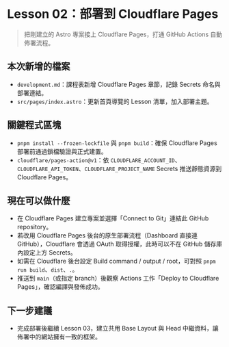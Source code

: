 # Lesson 02：部署到 Cloudflare Pages

> 把剛建立的 Astro 專案接上 Cloudflare Pages，打通 GitHub Actions 自動佈署流程。

## 本次新增的檔案

- `development.md`：課程表新增 Cloudflare Pages 章節，記錄 Secrets 命名與部署連結。
- `src/pages/index.astro`：更新首頁導覽的 Lesson 清單，加入部署主題。

## 關鍵程式區塊

- `pnpm install --frozen-lockfile` 與 `pnpm build`：確保 Cloudflare Pages 部署前通過鎖檔驗證與正式建置。
- `cloudflare/pages-action@v1`：依 `CLOUDFLARE_ACCOUNT_ID`、`CLOUDFLARE_API_TOKEN`、`CLOUDFLARE_PROJECT_NAME` Secrets 推送靜態資源到 Cloudflare Pages。

## 現在可以做什麼
- 在 Cloudflare Pages 建立專案並選擇「Connect to Git」連結此 GitHub repository。
- 若改用 Cloudflare Pages 後台的原生部署流程（Dashboard 直接連 GitHub），Cloudflare 會透過 OAuth 取得授權，此時可以不在 GitHub 儲存庫內設定上方 Secrets。
- 如需在 Cloudflare 後台設定 Build command / output / root，可對照 `pnpm run build`、`dist`、`.`。
- 推送到 `main`（或指定 branch）後觀察 Actions 工作「Deploy to Cloudflare Pages」，確認編譯與發佈成功。

## 下一步建議
- 完成部署後繼續 Lesson 03，建立共用 Base Layout 與 Head 中繼資料，讓佈署中的網站擁有一致的框架。
